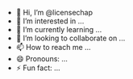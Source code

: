 - 👋 Hi, I’m @licensechap
- 👀 I’m interested in ...
- 🌱 I’m currently learning ...
- 💞️ I’m looking to collaborate on ...
- 📫 How to reach me ...
- 😄 Pronouns: ...
- ⚡ Fun fact: ...

<!---
licensechap/licensechap is a ✨ special ✨ repository because its `README.md` (this file) appears on your GitHub profile.
You can click the Preview link to take a look at your changes.
--->
